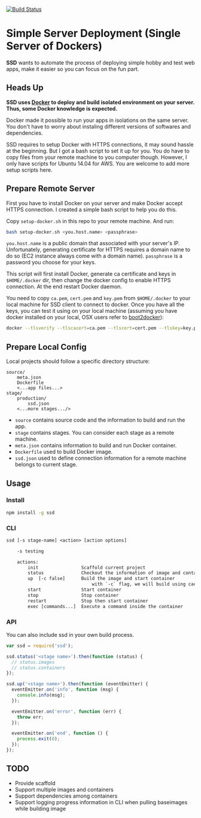 [![Build Status](https://travis-ci.org/daiweilu/ssd.svg?branch=master)](https://travis-ci.org/daiweilu/ssd)

# Simple Server Deployment (Single Server of Dockers)

__SSD__ wants to automate the process of deploying simple hobby and test web apps, make it easier so you can focus on the fun part.

## Heads Up

**SSD uses [__Docker__](https://www.docker.com/) to deploy and build isolated environment on your server. Thus, some Docker knowledge is expected.**

Docker made it possible to run your apps in isolations on the same server. You don't have to worry about instaling different versions of softwares and dependencies.

SSD requires to setup Docker with HTTPS connections, it may sound hassle at the beginning. But I got a bash script to set it up for you. You do have to copy files from your remote machine to you computer though. However, I only have scripts for Ubuntu 14.04 for AWS. You are welcome to add more setup scripts here.

## Prepare Remote Server

First you have to install Docker on your server and make Docker accept HTTPS connection. I created a simple bash script to help you do this.

Copy `setup-docker.sh` in this repo to your remote machine. And run:

```bash
bash setup-docker.sh <you.host.name> <passphrase>
```

`you.host.name` is a public domain that associated with your server's IP. Unfortunately, generating certificate for HTTPS requires a domain name to do so (EC2 instance always come with a domain name). `passphrase` is a password you choose for your keys.

This script will first install Docker, generate ca certificate and keys in `$HOME/.docker` dir, then change the docker config to enable HTTPS connection. At the end restart Docker daemon.

You need to copy `ca.pem`, `cert.pem` and `key.pem` from `$HOME/.docker` to your local machine for SSD client to connect to docker. Once you have all the keys, you can test it using on your local machine (assuming you have docker installed on your local, OSX users refer to [boot2docker]( https://docs.docker.com/installation/mac/)):

```bash
docker --tlsverify --tlscacert=ca.pem --tlscert=cert.pem --tlskey=key.pem -H=<your.host.name>:2376 version
```

## Prepare Local Config

Local projects should follow a specific directory structure:

```
source/
    meta.json
    Dockerfile
    <...app files...>
stage/
    production/
        ssd.json
    <...more stages.../>
```

- `source` contains source code and the information to build and run the app.
- `stage` contains stages. You can consider each stage as a remote machine.
- `meta.json` contains information to build and run Docker container.
- `Dockerfile` used to build Docker image.
- `ssd.json` used to define connection information for a remote machine belongs to current stage.

## Usage

### Install

```bash
npm install -g ssd
```

### CLI

```txt
ssd [-s stage-name] <action> [action options]

    -s testing

    actions:
        init                Scaffold current project
        status              Checkout the information of image and container
        up  [-c false]      Build the image and start container
                                with `-c` flag, we will build using cache
        start               Start container
        stop                Stop container
        restart             Stop then start container
        exec [commands...]  Execute a command inside the container
```

### API

You can also include ssd in your own build process.

```javascript
var ssd = require('ssd');

ssd.status('<stage name>').then(function (status) {
  // status.images
  // status.containers
});

ssd.up('<stage name>').then(function (eventEmitter) {
  eventEmitter.on('info', function (msg) {
    console.info(msg);
  });

  eventEmitter.on('error', function (err) {
    throw err;
  });

  eventEmitter.on('end', function () {
    process.exit(0);
  });
});
```

## TODO

- Provide scaffold
- Support multiple images and containers
- Support dependencies among containers
- Support logging progress information in CLI when pulling baseimages while building image
